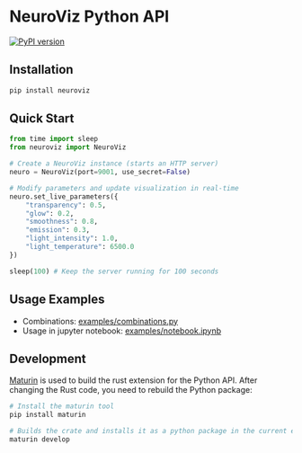 # NeuroViz Python API

[![PyPI version](https://badge.fury.io/py/neuroviz.svg)](https://badge.fury.io/py/neuroviz)

## Installation

```bash
pip install neuroviz
```

## Quick Start

```python
from time import sleep
from neuroviz import NeuroViz

# Create a NeuroViz instance (starts an HTTP server)
neuro = NeuroViz(port=9001, use_secret=False)

# Modify parameters and update visualization in real-time
neuro.set_live_parameters({
    "transparency": 0.5,
    "glow": 0.2,
    "smoothness": 0.8,
    "emission": 0.3,
    "light_intensity": 1.0,
    "light_temperature": 6500.0
})

sleep(100) # Keep the server running for 100 seconds
```

## Usage Examples

- Combinations: [examples/combinations.py](examples/combinations.py)
- Usage in jupyter notebook: [examples/notebook.ipynb](examples/notebook.ipynb)

## Development

[Maturin](https://www.maturin.rs/) is used to build the rust extension for the Python API. After changing the Rust code, you need to rebuild the Python package:

```bash
# Install the maturin tool
pip install maturin

# Builds the crate and installs it as a python package in the current environment
maturin develop
```

